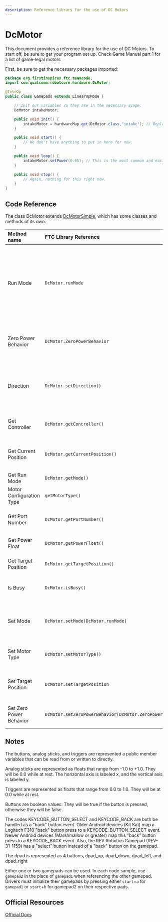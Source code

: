 ```yaml
---
description: Reference library for the use of DC Motors
---
```


# DcMotor

This document provides a reference library for the use of DC Motors. To start off, be sure to get your program set up. Check Game Manual part 1 for a list of game-legal motors

First, be sure to get the necessary packages imported:

```java
package org.firstinspires.ftc.teamcode;
import com.qualcomm.robotcore.hardware.DcMotor;

@TeleOp
public class Gamepads extends LinearOpMode {

    // Init our variables so they are in the necessary scope.
    DcMotor intakeMotor;

    public void init() {
        intakeMotor = hardwareMap.get(DcMotor.class,"intake"); // Replace intake with whatever you called your motor in your robot configuration.
    }

    public void start() {
        // We don't have anything to put in here for now.
    }

    public void loop() {
        intakeMotor.setPower(0.65); // This is the most common and easiest way to set power to your motors.
    }

    public void stop() {
        // Again, nothing for this right now.
    }
}
```

## Code Reference

The class DcMotor extends [DcMotorSimple](https://ftctechnh.github.io/ftc_app/doc/javadoc/com/qualcomm/robotcore/hardware/DcMotorSimple.html), which has some classes and methods of its own.

| Method name | FTC Library Reference | Type | Parent | Description | Documentation |
| :--- | :--- | :--- | :--- | :--- | :--- |
| Run Mode | `DcMotor.runMode` | `Static Class` | `DcMotor` | The run mode of a motor controls how the motor interprets the it's parameter settings passed through power- and encoder-related methods. Some of these modes internally use PID control to achieve their function, while others do not. Those that do are referred to as "PID modes". | [https://ftctechnh.github.io/ftc\_app/doc/javadoc/com/qualcomm/robotcore/hardware/DcMotor.RunMode.html](https://ftctechnh.github.io/ftc_app/doc/javadoc/com/qualcomm/robotcore/hardware/DcMotor.RunMode.html) |
| Zero Power Behavior | `DcMotor.ZeroPowerBehavior` | `Static Class` | `DcMotor` | ZeroPowerBehavior provides an indication as to a motor's behavior when a power level of zero is applied. \(Basically coast or brake\) | [https://ftctechnh.github.io/ftc\_app/doc/javadoc/com/qualcomm/robotcore/hardware/DcMotor.ZeroPowerBehavior.html](https://ftctechnh.github.io/ftc_app/doc/javadoc/com/qualcomm/robotcore/hardware/DcMotor.ZeroPowerBehavior.html) |
| Direction | `DcMotor.setDirection()` | `Method` | `DcMotorSimple` | Direction allows you to change the default forward and backward rotation settings. Expects `DcMotor.Direction.REVERSE` or `DcMotor.Direction.FORWARD` as arguments. | [https://ftctechnh.github.io/ftc\_app/doc/javadoc/com/qualcomm/robotcore/hardware/DcMotorSimple.Direction.html](https://ftctechnh.github.io/ftc_app/doc/javadoc/com/qualcomm/robotcore/hardware/DcMotorSimple.Direction.html) |
| Get Controller | `DcMotor.getController()` | `Method` | `DcMotor` | getController\(\) returns the underlying motor controller on which this motor is situated. | [https://ftctechnh.github.io/ftc\_app/doc/javadoc/com/qualcomm/robotcore/hardware/DcMotor.html\#getController--](https://ftctechnh.github.io/ftc_app/doc/javadoc/com/qualcomm/robotcore/hardware/DcMotor.html#getController--) |
| Get Current Position | `DcMotor.getCurrentPosition()` | `int` | `DcMotor` | Returns the current reading of the encoder for this motor. Requires the motor mode to be Encoder-based. | [https://ftctechnh.github.io/ftc\_app/doc/javadoc/com/qualcomm/robotcore/hardware/DcMotor.html\#getCurrentPosition--](https://ftctechnh.github.io/ftc_app/doc/javadoc/com/qualcomm/robotcore/hardware/DcMotor.html#getCurrentPosition--) |
| Get Run Mode | `DcMotor.getMode()` | `Method` | `DcMotor` | Returns the current run mode for this motor | [https://ftctechnh.github.io/ftc\_app/doc/javadoc/com/qualcomm/robotcore/hardware/DcMotor.html\#getMode--](https://ftctechnh.github.io/ftc_app/doc/javadoc/com/qualcomm/robotcore/hardware/DcMotor.html#getMode--) |
| Motor Configuration Type | `getMotorType()` | `Method` | `DcMotor` | Returns the assigned type for this motor. | [https://ftctechnh.github.io/ftc\_app/doc/javadoc/com/qualcomm/robotcore/hardware/DcMotor.html\#getMotorType--](https://ftctechnh.github.io/ftc_app/doc/javadoc/com/qualcomm/robotcore/hardware/DcMotor.html#getMotorType--) |
| Get Port Number | `DcMotor.getPortNumber()` | `Method` | `DcMotor` | Returns the port number on the underlying motor controller on which this motor is situated. | [https://ftctechnh.github.io/ftc\_app/doc/javadoc/com/qualcomm/robotcore/hardware/DcMotor.html\#getPortNumber--](https://ftctechnh.github.io/ftc_app/doc/javadoc/com/qualcomm/robotcore/hardware/DcMotor.html#getPortNumber--) |
| Get Power Float | `DcMotor.getPowerFloat()` | `Method` | `DcMotor` | Returns whether the motor is currently in a float power level. | [https://ftctechnh.github.io/ftc\_app/doc/javadoc/com/qualcomm/robotcore/hardware/DcMotor.html\#getPowerFloat--](https://ftctechnh.github.io/ftc_app/doc/javadoc/com/qualcomm/robotcore/hardware/DcMotor.html#getPowerFloat--) |
| Get Target Position | `DcMotor.getTargetPosition()` | `Method` | `DcMotor` | Returns the current target encoder position for this motor. | [https://ftctechnh.github.io/ftc\_app/doc/javadoc/com/qualcomm/robotcore/hardware/DcMotor.html\#getTargetPosition--](https://ftctechnh.github.io/ftc_app/doc/javadoc/com/qualcomm/robotcore/hardware/DcMotor.html#getTargetPosition--) |
| Is Busy | `DcMotor.isBusy()` | `Method` | `DcMotor` | Returns true if the motor is currently advancing or retreating to a target position. | [https://ftctechnh.github.io/ftc\_app/doc/javadoc/com/qualcomm/robotcore/hardware/DcMotor.html\#isBusy--](https://ftctechnh.github.io/ftc_app/doc/javadoc/com/qualcomm/robotcore/hardware/DcMotor.html#isBusy--) |
| Set Mode | `DcMotor.setMode(DcMotor.runMode)` | `Method` | `DcMotor` | Sets the current run mode for this motor | [https://ftctechnh.github.io/ftc\_app/doc/javadoc/com/qualcomm/robotcore/hardware/DcMotor.html\#setMode-com.qualcomm.robotcore.hardware.DcMotor.RunMode-](https://ftctechnh.github.io/ftc_app/doc/javadoc/com/qualcomm/robotcore/hardware/DcMotor.html#setMode-com.qualcomm.robotcore.hardware.DcMotor.RunMode-), [https://ftctechnh.github.io/ftc\_app/doc/javadoc/com/qualcomm/robotcore/hardware/DcMotor.RunMode.html](https://ftctechnh.github.io/ftc_app/doc/javadoc/com/qualcomm/robotcore/hardware/DcMotor.RunMode.html) |
| Set Motor Type | `DcMotor.setMotorType()` | `Method` | `DcMotor` | Sets the assigned type of this motor. | [https://ftctechnh.github.io/ftc\_app/doc/javadoc/com/qualcomm/robotcore/hardware/DcMotor.html\#setMotorType-MotorConfigurationType-](https://ftctechnh.github.io/ftc_app/doc/javadoc/com/qualcomm/robotcore/hardware/DcMotor.html#setMotorType-MotorConfigurationType-) |
| Set Target Position | `DcMotor.setTargetPosition` | `Method` | `DcMotor` | Sets the desired encoder target position to which the motor should advance or retreat and then actively hold thereat. | [https://ftctechnh.github.io/ftc\_app/doc/javadoc/com/qualcomm/robotcore/hardware/DcMotor.html\#setTargetPosition-int-](https://ftctechnh.github.io/ftc_app/doc/javadoc/com/qualcomm/robotcore/hardware/DcMotor.html#setTargetPosition-int-) |
| Set Zero Power Behavior | `DcMotor.setZeroPowerBehavior(DcMotor.ZeroPowerBehavior)` | `Method` | `DcMotor` | Sets the behavior of the motor when a power level of zero is applied. | [https://ftctechnh.github.io/ftc\_app/doc/javadoc/com/qualcomm/robotcore/hardware/DcMotor.html\#setZeroPowerBehavior-com.qualcomm.robotcore.hardware.DcMotor.ZeroPowerBehavior-](https://ftctechnh.github.io/ftc_app/doc/javadoc/com/qualcomm/robotcore/hardware/DcMotor.html#setZeroPowerBehavior-com.qualcomm.robotcore.hardware.DcMotor.ZeroPowerBehavior-) |

## Notes

The buttons, analog sticks, and triggers are represented a public member variables that can be read from or written to directly.

Analog sticks are represented as floats that range from -1.0 to +1.0. They will be 0.0 while at rest. The horizontal axis is labeled x, and the vertical axis is labeled y.

Triggers are represented as floats that range from 0.0 to 1.0. They will be at 0.0 while at rest.

Buttons are boolean values. They will be true if the button is pressed, otherwise they will be false.

The codes KEYCODE\_BUTTON\_SELECT and KEYCODE\_BACK are both be handled as a "back" button event. Older Android devices \(Kit Kat\) map a Logitech F310 "back" button press to a KEYCODE\_BUTTON\_SELECT event. Newer Android devices \(Marshmallow or greater\) map this "back" button press to a KEYCODE\_BACK event. Also, the REV Robotics Gamepad \(REV-31-1159\) has a "select" button instead of a "back" button on the gamepad.

The dpad is represented as 4 buttons, dpad\_up, dpad\_down, dpad\_left, and dpad\_right

Either one or two gamepads can be used. In each code sample, use `gamepad2` in the place of `gamepad1` when referencing the other gamepad. Drivers must initialize their gamepads by pressing either `start`+`a` for `gamepad1` or `start`+`b` for gamepad2 on their respective pads.

## Official Resources

[Official Docs](https://ftctechnh.github.io/ftc_app/doc/javadoc/com/qualcomm/robotcore/hardware/Gamepad.html)

